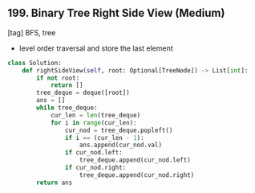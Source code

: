 ## 199. Binary Tree Right Side View (Medium)
[tag] BFS, tree
- level order traversal and store the last element

```python
class Solution:
    def rightSideView(self, root: Optional[TreeNode]) -> List[int]:
        if not root:
            return []
        tree_deque = deque([root])
        ans = []
        while tree_deque:
            cur_len = len(tree_deque)
            for i in range(cur_len): 
                cur_nod = tree_deque.popleft()
                if i == (cur_len - 1):
                    ans.append(cur_nod.val)
                if cur_nod.left:
                    tree_deque.append(cur_nod.left)
                if cur_nod.right:
                    tree_deque.append(cur_nod.right)
        return ans
```
